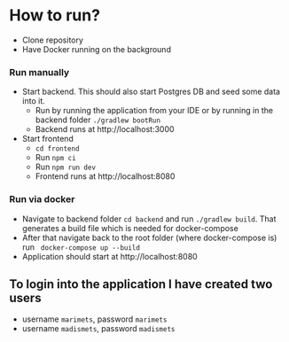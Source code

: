 # How to run?
- Clone repository
- Have Docker running on the background

### Run manually
- Start backend. This should also start Postgres DB and seed some data into it.
    - Run by running the application from your IDE or by running in the backend folder `./gradlew bootRun`   
    - Backend runs at http://localhost:3000
- Start frontend
    - `cd frontend` 
    - Run `npm ci`
    - Run `npm run dev`
    - Frontend runs at http://localhost:8080

### Run via docker
- Navigate to backend folder `cd backend` and run `./gradlew build`. That generates a build file which is needed for docker-compose
- After that navigate back to the root folder (where docker-compose is) run ` docker-compose up --build`
- Application should start at http://localhost:8080

## To login into the application I have created two users
* username `marimets`, password `marimets`
* username `madismets`, password `madismets`
